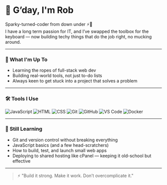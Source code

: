 # 👋 G’day, I'm Rob

Sparky-turned-coder from down under ⚡🧰  
I have a long term passion for IT, and I’ve swapped the toolbox for the keyboard — now building techy things that do the job right, no mucking around.

---

### 🔧 What I'm Up To

- Learning the ropes of full-stack web dev  
- Building real-world tools, not just to-do lists  
- Always keen to get stuck into a project that solves a problem

---

### 🛠️ Tools I Use

![JavaScript](https://img.shields.io/badge/-JavaScript-F7DF1E?style=flat&logo=javascript&logoColor=000)
![HTML](https://img.shields.io/badge/-HTML5-E34F26?style=flat&logo=html5&logoColor=fff)
![CSS](https://img.shields.io/badge/-CSS3-1572B6?style=flat&logo=css3)
![Git](https://img.shields.io/badge/-Git-F05032?style=flat&logo=git&logoColor=fff)
![GitHub](https://img.shields.io/badge/-GitHub-181717?style=flat&logo=github)
![VS Code](https://img.shields.io/badge/-VS%20Code-007ACC?style=flat&logo=visual-studio-code)
![Docker](https://img.shields.io/badge/-Docker-2496ED?style=flat&logo=docker)

---

### 🧠 Still Learning

- Git and version control without breaking everything  
- JavaScript basics (and a few head-scratchers)  
- How to build, test, and launch small web apps  
- Deploying to shared hosting like cPanel — keeping it old-school but effective

---

> ⚡ "Build it strong. Make it work. Don’t overcomplicate it."
